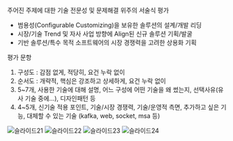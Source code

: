 주어진 주제에 대한 기술 전문성 및 문제해결 위주의 서술식 평가
- 범용성(Configurable Customizing)을 보유한 솔루션의 설계/개발 리딩
- 시장/기술 Trend 및 자사 사업 방향에 Align된 신규 솔루션 기획/발굴
- 기반 솔루션/특수 목적 소프트웨어의 시장 경쟁력을 고려한 상용화 기획

평가 문항
1. 구성도 : 감점 없게, 적당히, 요건 누락 없이
2. 순서도 : 개략적, 핵심은 강조하고 상세하게, 요건 누락 없이
3. 5~7개, 사용한 기술에 대해 설명, 어느 구성에 어떤 기술을 왜 썼는지, 선택사유(유사 기술 중에…), 디자인패턴 등
4. 4~5개, 신기술 적용 포인트, 기술/시장 경쟁력, 기술/운영적 측면, 추가하고 싶은 기능, 대체할 수 있는 기술 (kafka, web, socket, msa 등)


![슬라이드21](https://github.com/eujungkim/prog/assets/7552395/05a08256-3dae-4742-aee0-e3663f3262f5)
![슬라이드22](https://github.com/eujungkim/prog/assets/7552395/43b76cd2-6331-4a9b-a754-73565cc80e46)
![슬라이드23](https://github.com/eujungkim/prog/assets/7552395/e5b5ddd4-df1d-4e60-9712-c551a980ffa4)
![슬라이드24](https://github.com/eujungkim/prog/assets/7552395/3eb06c54-6e26-483a-9b05-0c668b6192ff)
